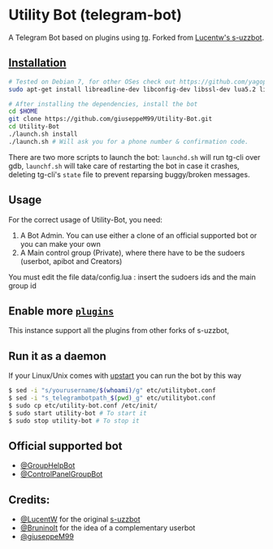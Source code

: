 Utility Bot (telegram-bot)
============

A Telegram Bot based on plugins using [tg](https://github.com/Rondoozle/tg). Forked from [Lucentw's s-uzzbot](https://github.com/LucentW/s-uzzbot.git).

[Installation](https://github.com/yagop/telegram-bot/wiki/Installation)
------------
```bash
# Tested on Debian 7, for other OSes check out https://github.com/yagop/telegram-bot/wiki/Installation
sudo apt-get install libreadline-dev libconfig-dev libssl-dev lua5.2 liblua5.2-dev libevent-dev make unzip git redis-server g++ libjansson-dev libpython-dev expat libexpat1-dev
```

```bash
# After installing the dependencies, install the bot
cd $HOME
git clone https://github.com/giuseppeM99/Utility-Bot.git
cd Utility-Bot
./launch.sh install
./launch.sh # Will ask you for a phone number & confirmation code.
```

There are two more scripts to launch the bot: `launchd.sh` will run tg-cli over gdb, `launchf.sh` will take care of restarting the bot in case it crashes, deleting tg-cli's `state` file to prevent reparsing buggy/broken messages.

Usage
------------
For the correct usage of Utility-Bot, you need:
1) A Bot Admin. You can use either a clone of an official supported bot or you can make your own
2) A Main control group (Private), where there have to be the sudoers (userbot, apibot and Creators)

You must edit the file data/config.lua : insert the sudoers ids and the main group id


Enable more [`plugins`](https://github.com/LucentW/s-uzzbot/tree/master/plugins)
-------------
This instance support all the plugins from other forks of s-uzzbot, 


Run it as a daemon
------------
If your Linux/Unix comes with [upstart](http://upstart.ubuntu.com/) you can run the bot by this way
```bash
$ sed -i "s/yourusername/$(whoami)/g" etc/utilitybot.conf
$ sed -i "s_telegrambotpath_$(pwd)_g" etc/utilitybot.conf
$ sudo cp etc/utility-bot.conf /etc/init/
$ sudo start utility-bot # To start it
$ sudo stop utility-bot # To stop it
```

Official supported bot
------------
- [@GroupHelpBot](https://telegram.me/GroupHelpBot)
- [@ControlPanelGroupBot](https://telegram.me/ControlPanelGroupBot)

Credits:
------------
- [@LucentW](https://telegram.me/LucentW) for the original [s-uzzbot](https://github.com/LucentW/s-uzzbot.git)
- [@BruninoIt](https://telegram.me/BruninoIt) for the idea of a complementary userbot
- [@giuseppeM99](https://telegram.me/giuseppeM99) 

